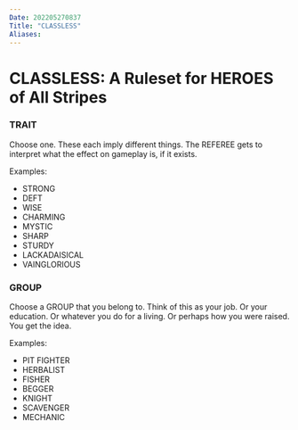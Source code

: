 ```yaml
---
Date: 202205270837
Title: "CLASSLESS"
Aliases:
---
```

# CLASSLESS: A Ruleset for HEROES of All Stripes
### TRAIT
Choose one. These each imply different things. The REFEREE gets to interpret what the effect on gameplay is, if it exists.

Examples:
- STRONG
- DEFT
- WISE
- CHARMING
- MYSTIC
- SHARP
- STURDY
- LACKADAISICAL
- VAINGLORIOUS

### GROUP
Choose a GROUP that you belong to. Think of this as your job. Or your education. Or whatever you do for a living. Or perhaps how you were raised. You get the idea.

Examples:
- PIT FIGHTER
- HERBALIST
- FISHER
- BEGGER
- KNIGHT
- SCAVENGER
- MECHANIC